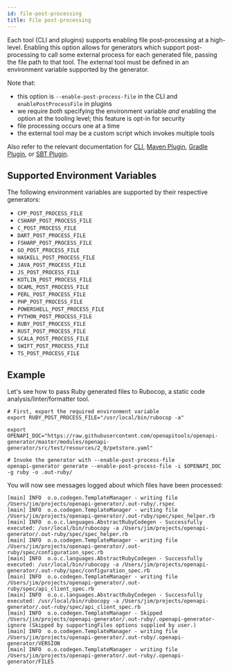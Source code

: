 ```yaml
---
id: file-post-processing
title: File post-processing
---
```


Each tool (CLI and plugins) supports enabling file post-processing at a high-level. Enabling this option allows for generators which support post-processing to call some external process for each generated file, passing the file path to that tool. The external tool must be defined in an environment variable supported by the generator.

Note that:

* this option is `--enable-post-process-file` in the CLI and `enablePostProcessFile` in plugins
* we require _both_ specifying the environment variable _and_ enabling the option at the tooling level; this feature is opt-in for security 
* file processing occurs one at a time
* the external tool may be a custom script which invokes multiple tools

Also refer to the relevant documentation for [CLI](./usage.md), [Maven Plugin](https://github.com/OpenAPITools/openapi-generator/blob/master/modules/openapi-generator-maven-plugin/README.md), [Gradle Plugin](https://github.com/OpenAPITools/openapi-generator/blob/master/modules/openapi-generator-gradle-plugin/README.adoc), or [SBT Plugin](https://github.com/OpenAPITools/sbt-openapi-generator/blob/master/README.md).

## Supported Environment Variables

The following environment variables are supported by their respective generators:
<!-- query with: grep -Rn '_POST_PROCESS_FILE"' modules | grep -Eo '[^"]+_POST_PROCESS_FILE' | sort -u -->

* `CPP_POST_PROCESS_FILE`
* `CSHARP_POST_PROCESS_FILE`
* `C_POST_PROCESS_FILE`
* `DART_POST_PROCESS_FILE`
* `FSHARP_POST_PROCESS_FILE`
* `GO_POST_PROCESS_FILE`
* `HASKELL_POST_PROCESS_FILE`
* `JAVA_POST_PROCESS_FILE`
* `JS_POST_PROCESS_FILE`
* `KOTLIN_POST_PROCESS_FILE`
* `OCAML_POST_PROCESS_FILE`
* `PERL_POST_PROCESS_FILE`
* `PHP_POST_PROCESS_FILE`
* `POWERSHELL_POST_PROCESS_FILE`
* `PYTHON_POST_PROCESS_FILE`
* `RUBY_POST_PROCESS_FILE`
* `RUST_POST_PROCESS_FILE`
* `SCALA_POST_PROCESS_FILE`
* `SWIFT_POST_PROCESS_FILE`
* `TS_POST_PROCESS_FILE`

## Example

Let's see how to pass Ruby generated files to Rubocop, a static code analysis/linter/formatter tool.

```
# First, export the required environment variable
export RUBY_POST_PROCESS_FILE="/usr/local/bin/rubocop -a"

export OPENAPI_DOC="https://raw.githubusercontent.com/openapitools/openapi-generator/master/modules/openapi-generator/src/test/resources/2_0/petstore.yaml"

# Invoke the generator with --enable-post-process-file
openapi-generator generate --enable-post-process-file -i $OPENAPI_DOC -g ruby -o .out-ruby/
```

You will now see messages logged about which files have been processed:

```
[main] INFO  o.o.codegen.TemplateManager - writing file /Users/jim/projects/openapi-generator/.out-ruby/.rspec
[main] INFO  o.o.codegen.TemplateManager - writing file /Users/jim/projects/openapi-generator/.out-ruby/spec/spec_helper.rb
[main] INFO  o.o.c.languages.AbstractRubyCodegen - Successfully executed: /usr/local/bin/rubocopy -a /Users/jim/projects/openapi-generator/.out-ruby/spec/spec_helper.rb
[main] INFO  o.o.codegen.TemplateManager - writing file /Users/jim/projects/openapi-generator/.out-ruby/spec/configuration_spec.rb
[main] INFO  o.o.c.languages.AbstractRubyCodegen - Successfully executed: /usr/local/bin/rubocopy -a /Users/jim/projects/openapi-generator/.out-ruby/spec/configuration_spec.rb
[main] INFO  o.o.codegen.TemplateManager - writing file /Users/jim/projects/openapi-generator/.out-ruby/spec/api_client_spec.rb
[main] INFO  o.o.c.languages.AbstractRubyCodegen - Successfully executed: /usr/local/bin/rubocopy -a /Users/jim/projects/openapi-generator/.out-ruby/spec/api_client_spec.rb
[main] INFO  o.o.codegen.TemplateManager - Skipped /Users/jim/projects/openapi-generator/.out-ruby/.openapi-generator-ignore (Skipped by supportingFiles options supplied by user.)
[main] INFO  o.o.codegen.TemplateManager - writing file /Users/jim/projects/openapi-generator/.out-ruby/.openapi-generator/VERSION
[main] INFO  o.o.codegen.TemplateManager - writing file /Users/jim/projects/openapi-generator/.out-ruby/.openapi-generator/FILES
```
